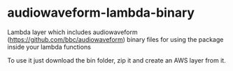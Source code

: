 # audiowaveform-lambda-binary
Lambda layer which includes audiowaveform (https://github.com/bbc/audiowaveform) binary files for using the package inside your lambda functions

To use it just download the bin folder, zip it and create an AWS layer from it.

